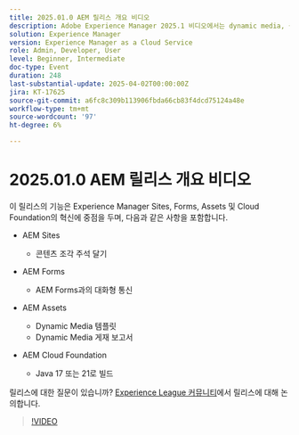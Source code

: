 ```yaml
---
title: 2025.01.0 AEM 릴리스 개요 비디오
description: Adobe Experience Manager 2025.1 비디오에서는 dynamic media, 공동 작업 도구 및 Java 21 지원을 포함하여 콘텐츠 조각, 양식 및 에셋에 대한 향상된 기능을 강조합니다.
solution: Experience Manager
version: Experience Manager as a Cloud Service
role: Admin, Developer, User
level: Beginner, Intermediate
doc-type: Event
duration: 248
last-substantial-update: 2025-04-02T00:00:00Z
jira: KT-17625
source-git-commit: a6fc8c309b113906fbda66cb83f4dcd75124a48e
workflow-type: tm+mt
source-wordcount: '97'
ht-degree: 6%

---
```



# 2025.01.0 AEM 릴리스 개요 비디오

이 릴리스의 기능은 Experience Manager Sites, Forms, Assets 및 Cloud Foundation의 혁신에 중점을 두며, 다음과 같은 사항을 포함합니다.

* AEM Sites
   * 콘텐츠 조각 주석 달기

* AEM Forms
   * AEM Forms과의 대화형 통신

* AEM Assets
   * Dynamic Media 템플릿
   * Dynamic Media 게재 보고서

* AEM Cloud Foundation
   * Java 17 또는 21로 빌드

릴리스에 대한 질문이 있습니까?  [Experience League 커뮤니티](https://adobe.ly/4l2AibQ)에서 릴리스에 대해 논의합니다.

>[!VIDEO](https://video.tv.adobe.com/v/3456072/?learn=on&enablevpops)
